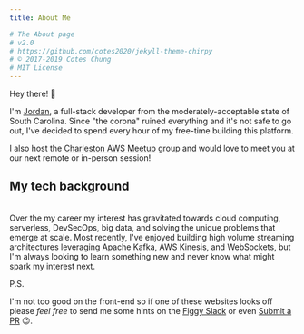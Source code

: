 ```yaml
---
title: About Me

# The About page
# v2.0
# https://github.com/cotes2020/jekyll-theme-chirpy
# © 2017-2019 Cotes Chung
# MIT License
---
```


Hey there! :wave:

I'm [Jordan](https://github.com/mancej), a full-stack developer from the moderately-acceptable state of South Carolina. 
Since "the corona" ruined everything and it's not safe to go out, I've decided to spend every hour of my free-time building 
this platform. 

I also host the [Charleston AWS Meetup](https://www.meetup.com/CHS-Amazon-Web-Services/) group and would love to meet 
you at our next remote or in-person session!


## My tech background
<br/>
Over the my career my interest has gravitated towards cloud computing, serverless, DevSecOps, big data, and solving the unique 
problems that emerge at scale. Most recently, I've enjoyed building high volume streaming architectures 
leveraging Apache Kafka, AWS Kinesis, and WebSockets, but I'm always looking to learn something new 
and never know what might spark my interest next. 

P.S. 

I'm not too good on the front-end so if one of these websites looks off please _feel free_ to send me some hints on the 
[Figgy Slack](https://slack.figgy.dev) or even [Submit a PR](https://github.com/figtools/figgy.dev) :wink:. 
